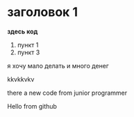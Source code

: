 # заголовок 1

**здесь код**

1. пункт 1
2. пункт 3

я хочу мало делать и много денег

kkvkkvkv

there a new code from junior programmer

Hello from github

